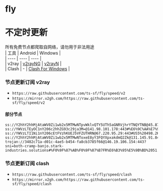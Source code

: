 # fly
# 不定时更新
所有免费节点都爬取自网络，请勿用于非法用途  
|  工具  | Android  | Windows  |  
|  ----  | ----   | ----  |  
| v2ray  | [v2rayNG](https://github.com/2dust/v2rayNG/releases) | [v2rayN](https://github.com/2dust/v2rayN/releases) |  
| Clash  | - | [Clash For Windows](https://github.com/2dust/clashN/releases) | 
  
### 节点更新订阅  v2ray
- `https://raw.githubusercontent.com/ts-sf/fly/speed/v2`  
- `https://mirror.v2gh.com/https://raw.githubusercontent.com/ts-sf/fly/speed/v2`  

#### 部分节点  
``` 
ss://Y2hhY2hhMjAtaWV0Zi1wb2x5MTMwNTpvWklvQTY5UTh5aGNRVjhrYTNQYTNB@45.87.175.65:8080#%E6%9C%AA%E7%9F%A53%203.2MB%2Fs
ss://YWVzLTEyOC1nY206c2hhZG93c29ja3M=@141.98.101.178:443#%E6%9C%AA%E7%9F%A513%2015.1MB%2Fs
ss://YWVzLTI1Ni1nY206cEtFVzhKUEJ5VFZUTHRN@67.220.95.29:443#US5%20498.2KB%2Fs
ss://Y2hhY2hhMjAtaWV0Zi1wb2x5MTMwNToxeE8yY3FQYXpxakdmQ2Zk@131.145.91.84:443#%E6%9C%AA%E7%9F%A528%2021.2MB%2Fs
trojan://3482c71a-d01c-4ae5-b454-fa8cb3785f66@146.19.106.154:443?sni=both-cramp-banjo.stark-industries.solutions#%F0%9F%87%AB%F0%9F%87%B7FR%E6%B3%95%E5%9B%BD%2051.7MB%2Fs
```
### 节点更新订阅  clash
- `https://raw.githubusercontent.com/ts-sf/fly/speed/clash`  
- `https://mirror.v2gh.com/https://raw.githubusercontent.com/ts-sf/fly/speed/clash`  


